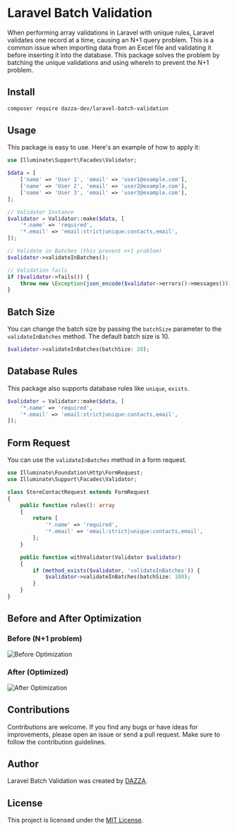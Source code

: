 # Laravel Batch Validation

When performing array validations in Laravel with unique rules, Laravel validates one record at a time, causing an N+1 query problem. This is a common issue when importing data from an Excel file and validating it before inserting it into the database. This package solves the problem by batching the unique validations and using whereIn to prevent the N+1 problem.

## Install

```bash
composer require dazza-dev/laravel-batch-validation
```

## Usage

This package is easy to use. Here's an example of how to apply it:

```php
use Illuminate\Support\Facades\Validator;

$data = [
    ['name' => 'User 1', 'email' => 'user1@example.com'],
    ['name' => 'User 2', 'email' => 'user2@example.com'],
    ['name' => 'User 3', 'email' => 'user3@example.com'],
];

// Validator Instance
$validator = Validator::make($data, [
    '*.name' => 'required',
    '*.email' => 'email:strict|unique:contacts,email',
]);

// Validate in Batches (this prevent n+1 problem)
$validator->validateInBatches();

// Validation fails
if ($validator->fails()) {
    throw new \Exception(json_encode($validator->errors()->messages()));
}
```

## Batch Size

You can change the batch size by passing the `batchSize` parameter to the `validateInBatches` method. The default batch size is 10.

```php
$validator->validateInBatches(batchSize: 20);
```

## Database Rules

This package also supports database rules like `unique`, `exists`.

```php
$validator = Validator::make($data, [
    '*.name' => 'required',
    '*.email' => 'email:strict|unique:contacts,email',
]);
```

## Form Request

You can use the `validateInBatches` method in a form request.

```php
use Illuminate\Foundation\Http\FormRequest;
use Illuminate\Support\Facades\Validator;

class StoreContactRequest extends FormRequest
{
    public function rules(): array
    {
        return [
            '*.name' => 'required',
            '*.email' => 'email:strict|unique:contacts,email',
        ];
    }

    public function withValidator(Validator $validator)
    {
        if (method_exists($validator, 'validateInBatches')) {
            $validator->validateInBatches(batchSize: 100);
        }
    }
}
```

## Before and After Optimization

### Before (N+1 problem)

![Before Optimization](https://github.com/user-attachments/assets/e1c8c3a6-d7eb-423b-8448-8d5cc6e2d968)

### After (Optimized)

![After Optimization](https://github.com/user-attachments/assets/4c2353a1-4571-440c-90a4-d7221ec64a44)

## Contributions

Contributions are welcome. If you find any bugs or have ideas for improvements, please open an issue or send a pull request. Make sure to follow the contribution guidelines.

## Author

Laravel Batch Validation was created by [DAZZA](https://github.com/dazza-dev).

## License

This project is licensed under the [MIT License](https://opensource.org/licenses/MIT).
